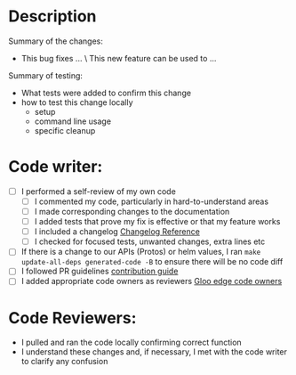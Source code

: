 # Description
Summary of the changes:
- This bug fixes ... \ This new feature can be used to ...

Summary of testing: 
- What tests were added to confirm this change 
- how to test this change locally 
  - setup
  - command line usage
  - specific cleanup 

# Code writer:
- [ ] I performed a self-review of my own code 
  - [ ] I commented my code, particularly in hard-to-understand areas
  - [ ] I made corresponding changes to the documentation
  - [ ] I added tests that prove my fix is effective or that my feature works
  - [ ] I included a changelog [Changelog Reference](https://github.com/solo-io/go-utils/tree/main/changelogutils)
  - [ ] I checked for focused tests, unwanted changes, extra lines etc
- [ ] If there is a change to our APIs (Protos) or helm values, I ran `make update-all-deps generated-code -B` to ensure there will be no code diff
- [ ] I followed PR guidelines [contribution guide](https://soloio.slab.com/posts/pull-request-guidelines-injh63y7)
- [ ] I added appropriate code owners as reviewers [Gloo edge code owners](https://soloio.slab.com/posts/gloo-edge-reviewing-p-rs-odm83ory)

# Code Reviewers:
- I pulled and ran the code locally confirming correct function 
- I understand these changes and, if necessary, I met with the code writer to clarify any confusion


